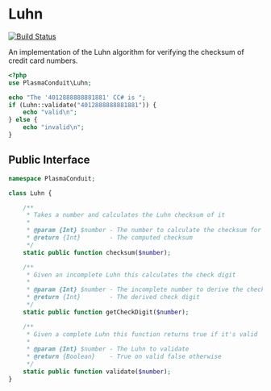 Luhn
====

[![Build Status](https://travis-ci.org/JosephMoniz/php-luhn.png?branch=master)](https://travis-ci.org/JosephMoniz/php-luhn)

An implementation of the Luhn algorithm for verifying the checksum of credit
card numbers.

```php
<?php
use PlasmaConduit\Luhn;

echo "The '4012888888881881' CC# is ";
if (Luhn::validate("4012888888881881")) {
    echo "valid\n";
} else {
    echo "invalid\n";
}
```

Public Interface
----------------
```php
namespace PlasmaConduit;

class Luhn {

    /**
     * Takes a number and calculates the Luhn checksum of it
     *
     * @param {Int} $number - The number to calculate the checksum for
     * @return {Int}        - The computed checksum
     */
    static public function checksum($number);

    /**
     * Given an incomplete Luhn this calculates the check digit
     *
     * @param {Int} $number - The incomplete number to derive the check digit
     * @return {Int}        - The derived check digit
     */
    static public function getCheckDigit($number);

    /**
     * Given a complete Luhn this function returns true if it's valid
     *
     * @param {Int} $number - The Luhn to validate
     * @return {Boolean}    - True on valid false otherwise
     */
    static public function validate($number);
}
```